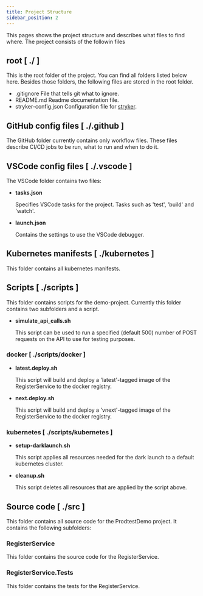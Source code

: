 ```yaml
---
title: Project Structure
sidebar_position: 2
---
```


This pages shows the project structure and describes what files to find where.
The project consists of the followin files

## root [ ./ ]

This is the root folder of the project. You can find all folders listed below here. Besides those folders, the following files are stored in the root folder.

- .gitignore
  File that tells git what to ignore.
- README.md
  Readme documentation file.
- stryker-config.json
  Configuration file for [stryker](https://stryker-mutator.io).

## GitHub config files [ ./.github ]

The GitHub folder currently contains only workflow files. These files describe CI/CD jobs to be run, what to run and when to do it.

## VSCode config files [ ./.vscode ]

The VSCode folder contains two files:

- **tasks.json**

  Specifies VSCode tasks for the project. Tasks such as 'test', 'build' and 'watch'.

- **launch.json**

  Contains the settings to use the VSCode debugger.

## Kubernetes manifests [ ./kubernetes ]

This folder contains all kubernetes manifests.

## Scripts [ ./scripts ]

This folder contains scripts for the demo-project. Currently this folder contains two subfolders and a script.

- **simulate_api_calls.sh**

  This script can be used to run a specified (default 500) number of POST requests on the API to use for testing purposes.

### docker [ ./scripts/docker ]

- **latest.deploy.sh**

  This script will build and deploy a 'latest'-tagged image of the RegisterService to the docker registry.

- **next.deploy.sh**

  This script will build and deploy a 'vnext'-tagged image of the RegisterService to the docker registry.

### kubernetes [ ./scripts/kubernetes ]

- **setup-darklaunch.sh**

  This script applies all resources needed for the dark launch to a default kubernetes cluster.

- **cleanup.sh**

  This script deletes all resources that are applied by the script above.

## Source code [ ./src ]

This folder contains all source code for the ProdtestDemo project. It contains the following subfolders:

### RegisterService

This folder contains the source code for the RegisterService.

### RegisterService.Tests

This folder contains the tests for the RegisterService.
